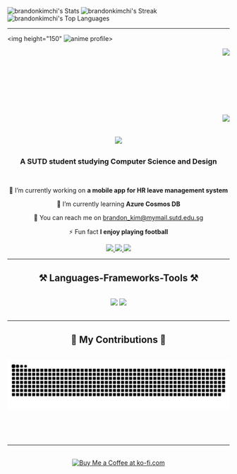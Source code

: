 ###

<br>

![brandonkimchi's Stats](https://github-readme-stats.vercel.app/api?username=brandonkimchi&theme=tokyonight&show_icons=true&hide_border=false&count_private=true)
![brandonkimchi's Streak](https://github-readme-streak-stats.herokuapp.com/?user=brandonkimchi&theme=tokyonight&hide_border=false)
![brandonkimchi's Top Languages](https://github-readme-stats.vercel.app/api/top-langs/?username=brandonkimchi&theme=tokyonight&show_icons=true&hide_border=false&layout=compact)

<hr/>

<img height="150" ![anime profile](https://github.com/brandonkimchi/brandonkimchi/assets/168676986/dcec500f-5539-45db-84c0-40bdca54dce3)>


<img align="right" height="150" src="![anime profile](https://github.com/brandonkimchi/brandonkimchi/assets/168676986/dcec500f-5539-45db-84c0-40bdca54dce3)"  />

###

<br clear="both">

<img align="right" src="https://visitor-badge.laobi.icu/badge?page_id=brandonkimchi.brandonkimchi" /> 

<h1 align="center">
    <img src="https://readme-typing-svg.herokuapp.com/?font=Righteous&size=35&center=true&vCenter=true&width=500&height=70&duration=4000&lines=Hi+There!+👋;+I'm+Brandon+Kim!;" />
</h1>

<h3 align="center">A SUTD student studying Computer Science and Design </h3>

<br/>

<div align="center">
 
 🔭 I’m currently working on **a mobile app for HR leave management system**
 
 🌱 I’m currently learning **Azure Cosmos DB**

💬 You can reach me on brandon_kim@mymail.sutd.edu.sg

⚡ Fun fact **I enjoy playing football**

 </div>
 
<div align="center"> 
  <a href="mailto:pedro.sales.muniz@gmail.com">
    <img src="https://img.shields.io/badge/Gmail-333333?style=for-the-badge&logo=gmail&logoColor=red" />
  </a>
  <a href="https://linkedin.com/in/pedro-sales-muniz" target="_blank">
    <img src="https://img.shields.io/badge/LinkedIn-0077B5?style=for-the-badge&logo=linkedin&logoColor=white" target="_blank" />
  </a>
  <a href="https://salesp07.github.io" target="_blank">
     <img src="https://img.shields.io/badge/Portfolio-FF5722?style=for-the-badge&logo=todoist&logoColor=white" target="_blank" /> <!-- sqlite, safari, google-chrome are other good icon options -->
  </a>
</div>

 <hr/>
 
<h2 align="center">⚒️ Languages-Frameworks-Tools ⚒️</h2>
<br/>
<div align="center">
    <img src="https://skillicons.dev/icons?i=react,bootstrap,mui,html,css,vscode,github,figma,tailwind,git,r" />
    <img src="https://skillicons.dev/icons?i=nodejs,python,javascript,typescript,express,firebase,mongodb,c,java,nextjs,mysql,flask" /><br>
</div>

<br/>
<hr/>

<div align="center">
  <h2>🐍 My Contributions 🐍</h2>
  <br>
  <img alt="snake eating my contributions" src="https://raw.githubusercontent.com/salesp07/salesp07/output/github-contribution-grid-snake.svg" />
  
  <br/><br/><br/>
</div>

<hr/>

<br/>

<div align="center">
<a href='https://ko-fi.com/V7V4RAK9C' target='_blank'><img height='64' style='border:0px;height:64px;' src='https://storage.ko-fi.com/cdn/kofi1.png?v=3' border='0' alt='Buy Me a Coffee at ko-fi.com' /></a>
</div>

<br/>

